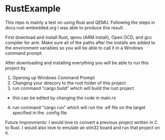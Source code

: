 # RustExample

This repo is mainly a test on using Rust and QEMU.
Following the steps in docs.rust-embedded.org I was able to produce this result.

First download and install Rust, qemu (ARM install), Open OCD, and gcc compiler for arm. 
Make sure all of the paths after the installs are added to the environment variables so you will be able 
to call it in a Windows command prompt.

After downloading and installing everything you will be able to run this project by
1. Opening up Windows Command Prompt 
2. Changing your direcory to the root folder of this project
3. run command "cargo build" which will build the rust project
  - this can be edited by changing the code in main.rs
4. run command "cargo run" which will run the .elf file on the target specified in the .config file

Future Improvments:
I would love to convert a previous project written in C to Rust.
I would also love to emulate an stm32 board and run that project on it.
